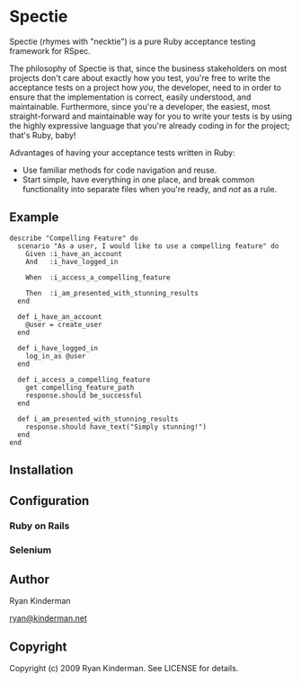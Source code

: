 # Spectie

Spectie (rhymes with "necktie") is a pure Ruby acceptance testing framework for RSpec. 

The philosophy of Spectie is that, since the business stakeholders on most projects
don't care about exactly how you test, you're free to write the acceptance tests on
a project how *you*, the developer, need to in order to ensure that the implementation
is correct, easily understood, and maintainable. Furthermore, since you're a developer, 
the easiest, most straight-forward and maintainable way for you to write your tests is
by using the highly expressive language that you're already coding in for the project;
that's Ruby, baby!

Advantages of having your acceptance tests written in Ruby:

* Use familiar methods for code navigation and reuse.
* Start simple, have everything in one place, and break common functionality into separate files when you're ready, and _not_ as a rule.

## Example

    describe "Compelling Feature" do
      scenario "As a user, I would like to use a compelling feature" do
        Given :i_have_an_account
        And   :i_have_logged_in

        When  :i_access_a_compelling_feature

        Then  :i_am_presented_with_stunning_results
      end

      def i_have_an_account
        @user = create_user
      end

      def i_have_logged_in
        log_in_as @user
      end

      def i_access_a_compelling_feature
        get compelling_feature_path
        response.should be_successful
      end 

      def i_am_presented_with_stunning_results
        response.should have_text("Simply stunning!")
      end
    end

## Installation

## Configuration
### Ruby on Rails
### Selenium

## Author

Ryan Kinderman

ryan@kinderman.net

## Copyright

Copyright (c) 2009 Ryan Kinderman. See LICENSE for details.
